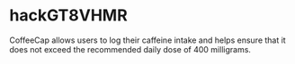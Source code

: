 # hackGT8VHMR
CoffeeCap allows users to log their caffeine intake and helps ensure that it does not exceed the recommended daily dose of 400 milligrams.
